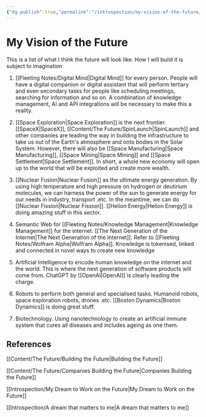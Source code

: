 ```yaml
---
{"dg-publish":true,"permalink":"/introspection/my-vision-of-the-future/","noteIcon":""}
---
```


# My Vision of the Future

This is a list of what I think the future will look like. How I will build it is subject to imagination

1. [[Fleeting Notes/Digital Mind\|Digital Mind]] for every person. People will have a digital companion or digital assistant that will perform tertiary and even secondary tasks for people like scheduling meetings, searching for information and so on. A combination of knowledge management, AI and API integrations will be necessary to make this a reality.

2. [[Space Exploration\|Space Exploration]] is the next frontier. [[SpaceX\|SpaceX]], [[Content/The Future/SpinLaunch\|SpinLaunch]] and other companies are leading the way in building the infrastructure to take us out of the Earth's atmosphere and onto bodies in the Solar System. However, there will also be [[Space Manufacturing\|Space Manufacturing]], [[Space Mining\|Space Mining]] and [[Space Settlement\|Space Settlement]]. In short, a whole new economy will open up to the world that will be exploited and create more wealth.

3. [[Nuclear Fusion\|Nuclear Fusion]] as the ultimate energy generation. By using high temperature and high pressure on hydrogen or deutirium molecules, we can harness the power of the sun to generate energy for our needs in industry, transport .etc. In the meantime, we can do [[Nuclear Fission\|Nuclear Fission]]. [[Helion Energy\|Helion Energy]] is doing amazing stuff in this sector.

4. Semantic Web for [[Fleeting Notes/Knowledge Management\|Knowledge Management]] for the internet. [[The Next Generation of the Internet\|The Next Generation of the Internet]]. Refer to [[Fleeting Notes/Wolfram Alpha\|Wolfram Alpha]]. Knowledge is tokenised, linked and connected in novel ways to create new knowledge

5. Artificial Intelligence to encode human knowledge on the internet and the world. This is where the next generation of software products will come from. ChatGPT by [[OpenAI\|OpenAI]] is clearly leading the charge.

6. Robots to perform both general and specialised tasks. Humanoid robots, space exploration robots, drones .etc. [[Boston Dynamics\|Boston Dynamics]] is doing great stuff.

7. Biotechnology. Using nanotechnology to create an artificial immune system that cures all diseases and includes ageing as one them.

## References
[[Content/The Future/Building the Future\|Building the Future]]

[[Content/The Future/Companies Building the Future\|Companies Building the Future]]

[[Introspection/My Dream to Work on the Future\|My Dream to Work on the Future]]

[[Introspection/A dream that matters to me\|A dream that matters to me]]